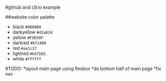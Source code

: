#github and c9.io example

##website color palatte

* black `#000000`
* darkyellow `#d1a624`
* yellow `#F9D50F`
* darkred `#6f1400`
* red `#aa1c17`
* lightred `#b47565`
* white `#ffffff`

#TODO:
*layout main page using flexbox
*do bottom half of main page
*fix nav